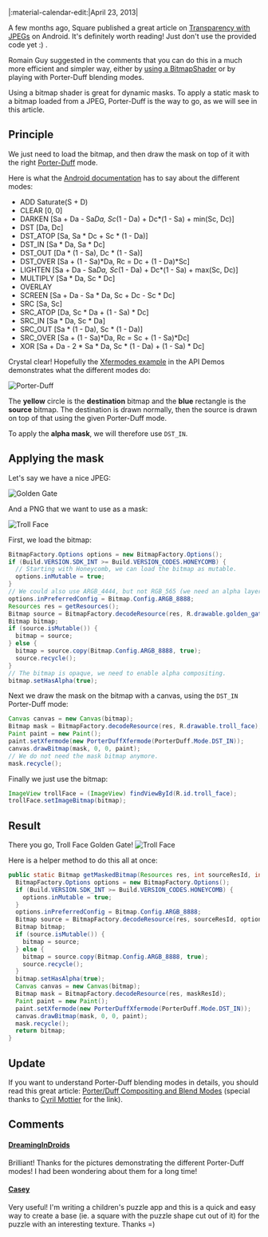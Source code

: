 |:material-calendar-edit:|April 23, 2013|

A few months ago, Square published a great article on [Transparency with JPEGs](http://corner.squareup.com/2013/01/transparent-jpegs.html) on Android. It's definitely worth reading! Just don't use the provided code yet :) .

Romain Guy suggested in the comments that you can do this in a much more efficient and simpler way, either by [using a BitmapShader](http://www.curious-creature.org/2012/12/13/android-recipe-2-fun-with-shaders/) or by playing with Porter-Duff blending modes.

Using a bitmap shader is great for dynamic masks. To apply a static mask to a bitmap loaded from a JPEG, Porter-Duff is the way to go, as we will see in this article.

## Principle

We just need to load the bitmap, and then draw the mask on top of it with the right [Porter-Duff](http://en.wikipedia.org/wiki/Alpha_compositing#Description) mode.

Here is what the [Android documentation](http://developer.android.com/reference/android/graphics/PorterDuff.Mode.html) has to say about the different modes:

* ADD 	Saturate(S + D)  
* CLEAR 	[0, 0]  
* DARKEN 	[Sa + Da - Sa*Da, Sc*(1 - Da) + Dc*(1 - Sa) + min(Sc, Dc)]  
* DST 	[Da, Dc]  
* DST_ATOP 	[Sa, Sa * Dc + Sc * (1 - Da)]  
* DST_IN 	[Sa * Da, Sa * Dc]  
* DST_OUT 	[Da * (1 - Sa), Dc * (1 - Sa)]  
* DST_OVER 	[Sa + (1 - Sa)*Da, Rc = Dc + (1 - Da)*Sc]  
* LIGHTEN 	[Sa + Da - Sa*Da, Sc*(1 - Da) + Dc*(1 - Sa) + max(Sc, Dc)]  
* MULTIPLY 	[Sa * Da, Sc * Dc]  
* OVERLAY 	 
* SCREEN 	[Sa + Da - Sa * Da, Sc + Dc - Sc * Dc]  
* SRC 	[Sa, Sc]  
* SRC_ATOP 	[Da, Sc * Da + (1 - Sa) * Dc]  
* SRC_IN 	[Sa * Da, Sc * Da]  
* SRC_OUT 	[Sa * (1 - Da), Sc * (1 - Da)]  
* SRC_OVER 	[Sa + (1 - Sa)*Da, Rc = Sc + (1 - Sa)*Dc]  
* XOR 	[Sa + Da - 2 * Sa * Da, Sc * (1 - Da) + (1 - Sa) * Dc]

Crystal clear! Hopefully the [Xfermodes example](http://gitorious.org/freebroid/development/blobs/62e92d7a2a3fd2798901ec2e7c452ff0e4067163/samples/ApiDemos/src/com/example/android/apis/graphics/Xfermodes.java) in the API Demos demonstrates what the different modes do:

![Porter-Duff](images/porter-duff.png)

The **yellow** circle is the **destination** bitmap and the **blue** rectangle is the **source** bitmap. The destination is drawn normally, then the source is drawn on top of that using the given Porter-Duff mode.

To apply the **alpha mask**, we will therefore use `DST_IN`.

## Applying the mask

Let's say we have a nice JPEG:

![Golden Gate](images/golden_gate.jpg)

And a PNG that we want to use as a mask:

![Troll Face](images/troll_face.png)

First, we load the bitmap:
```java
BitmapFactory.Options options = new BitmapFactory.Options();
if (Build.VERSION.SDK_INT >= Build.VERSION_CODES.HONEYCOMB) {
  // Starting with Honeycomb, we can load the bitmap as mutable.
  options.inMutable = true;
}
// We could also use ARGB_4444, but not RGB_565 (we need an alpha layer).
options.inPreferredConfig = Bitmap.Config.ARGB_8888;
Resources res = getResources();
Bitmap source = BitmapFactory.decodeResource(res, R.drawable.golden_gate, options);
Bitmap bitmap;
if (source.isMutable()) {
  bitmap = source;
} else {
  bitmap = source.copy(Bitmap.Config.ARGB_8888, true);
  source.recycle();
}
// The bitmap is opaque, we need to enable alpha compositing.
bitmap.setHasAlpha(true);
```

Next we draw the mask on the bitmap with a canvas, using the `DST_IN` Porter-Duff mode:
```java
Canvas canvas = new Canvas(bitmap);
Bitmap mask = BitmapFactory.decodeResource(res, R.drawable.troll_face);
Paint paint = new Paint();
paint.setXfermode(new PorterDuffXfermode(PorterDuff.Mode.DST_IN));
canvas.drawBitmap(mask, 0, 0, paint);
// We do not need the mask bitmap anymore.
mask.recycle();
```

Finally we just use the bitmap:
```java
ImageView trollFace = (ImageView) findViewById(R.id.troll_face);
trollFace.setImageBitmap(bitmap);
```

## Result

There you go, Troll Face Golden Gate!
![Troll Face](images/troll_face_screenshot.png)

Here is a helper method to do this all at once:
```java
public static Bitmap getMaskedBitmap(Resources res, int sourceResId, int maskResId) {
  BitmapFactory.Options options = new BitmapFactory.Options();
  if (Build.VERSION.SDK_INT >= Build.VERSION_CODES.HONEYCOMB) {
    options.inMutable = true;
  }
  options.inPreferredConfig = Bitmap.Config.ARGB_8888;
  Bitmap source = BitmapFactory.decodeResource(res, sourceResId, options);
  Bitmap bitmap;
  if (source.isMutable()) {
    bitmap = source;
  } else {
    bitmap = source.copy(Bitmap.Config.ARGB_8888, true);
    source.recycle();
  }
  bitmap.setHasAlpha(true);
  Canvas canvas = new Canvas(bitmap);
  Bitmap mask = BitmapFactory.decodeResource(res, maskResId);
  Paint paint = new Paint();
  paint.setXfermode(new PorterDuffXfermode(PorterDuff.Mode.DST_IN));
  canvas.drawBitmap(mask, 0, 0, paint);
  mask.recycle();
  return bitmap;
}
```

## Update

If you want to understand Porter-Duff blending modes in details, you should read this great article: [Porter/Duff Compositing and Blend Modes](http://ssp.impulsetrain.com/2013/03/17/porterduff-compositing-and-blend-modes/) (special thanks to [Cyril Mottier](http://cyrilmottier.com/) for the link).

## Comments

#### [DreamingInDroids](http://www.google.com)
Brilliant! Thanks for the pictures demonstrating the different Porter-Duff modes! I had been wondering about them for a long time!

#### [Casey](http://www.google.com)
Very useful! I'm writing a children's puzzle app and this is a quick and easy way to create a base (ie. a square with the puzzle shape cut out of it) for the puzzle with an interesting texture. Thanks =)
